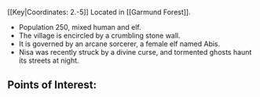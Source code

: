 [[Key|Coordinates: 2.-5]]
Located in [[Garmund Forest]].

- Population 250, mixed human and elf.
- The village is encircled by a crumbling stone wall.
- It is governed by an arcane sorcerer, a female elf named Abis.
- Nisa was recently struck by a divine curse, and tormented ghosts haunt its streets at night.

Points of Interest:
- 
